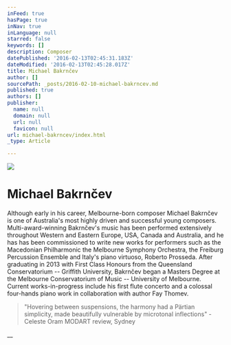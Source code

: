 ```yaml
---
inFeed: true
hasPage: true
inNav: true
inLanguage: null
starred: false
keywords: []
description: Composer
datePublished: '2016-02-13T02:45:31.183Z'
dateModified: '2016-02-13T02:45:28.017Z'
title: Michael Bakrnčev
author: []
sourcePath: _posts/2016-02-10-michael-bakrncev.md
published: true
authors: []
publisher:
  name: null
  domain: null
  url: null
  favicon: null
url: michael-bakrncev/index.html
_type: Article

---
```

![](https://the-grid-user-content.s3-us-west-2.amazonaws.com/abca795c-6524-4f76-ae77-a9bbe4b37278.jpg)

# Michael Bakrnčev

Although
early in his career, Melbourne-born composer Michael Bakrnčev is one of
Australia's most highly driven and successful young composers.
Multi-award-winning Bakrnčev's music has been performed extensively throughout
Western and Eastern Europe, USA, Canada and Australia, and he has has been
commissioned to write new works for performers such as the Macedonian
Philharmonic the Melbourne Symphony Orchestra, the Freiburg Percussion Ensemble
and Italy's piano virtuoso, Roberto Prosseda. After graduating in 2013 with
First Class Honours from the Queensland Conservatorium -- Griffith University,
Bakrnčev began a Masters Degree at the Melbourne Conservatorium of Music -- University
of Melbourne. Current works-in-progress include his first flute concerto and a
colossal four-hands piano work in collaboration with author Fay Thomev.

> "Hovering between suspensions, the harmony had a Pärtian simplicity, made beautifully vulnerable by microtonal inflections" - Celeste Oram MODART review, Sydney

__